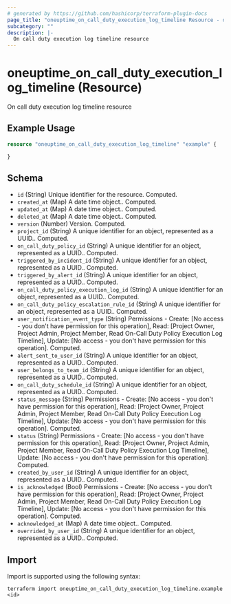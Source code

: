 ```yaml
---
# generated by https://github.com/hashicorp/terraform-plugin-docs
page_title: "oneuptime_on_call_duty_execution_log_timeline Resource - oneuptime"
subcategory: ""
description: |-
  On call duty execution log timeline resource
---
```


# oneuptime_on_call_duty_execution_log_timeline (Resource)

On call duty execution log timeline resource

## Example Usage

```terraform
resource "oneuptime_on_call_duty_execution_log_timeline" "example" {

}
```

## Schema

- `id` (String) Unique identifier for the resource. Computed.
- `created_at` (Map) A date time object.. Computed.
- `updated_at` (Map) A date time object.. Computed.
- `deleted_at` (Map) A date time object.. Computed.
- `version` (Number) Version. Computed.
- `project_id` (String) A unique identifier for an object, represented as a UUID.. Computed.
- `on_call_duty_policy_id` (String) A unique identifier for an object, represented as a UUID.. Computed.
- `triggered_by_incident_id` (String) A unique identifier for an object, represented as a UUID.. Computed.
- `triggered_by_alert_id` (String) A unique identifier for an object, represented as a UUID.. Computed.
- `on_call_duty_policy_execution_log_id` (String) A unique identifier for an object, represented as a UUID.. Computed.
- `on_call_duty_policy_escalation_rule_id` (String) A unique identifier for an object, represented as a UUID.. Computed.
- `user_notification_event_type` (String) Permissions - Create: [No access - you don't have permission for this operation], Read: [Project Owner, Project Admin, Project Member, Read On-Call Duty Policy Execution Log Timeline], Update: [No access - you don't have permission for this operation]. Computed.
- `alert_sent_to_user_id` (String) A unique identifier for an object, represented as a UUID.. Computed.
- `user_belongs_to_team_id` (String) A unique identifier for an object, represented as a UUID.. Computed.
- `on_call_duty_schedule_id` (String) A unique identifier for an object, represented as a UUID.. Computed.
- `status_message` (String) Permissions - Create: [No access - you don't have permission for this operation], Read: [Project Owner, Project Admin, Project Member, Read On-Call Duty Policy Execution Log Timeline], Update: [No access - you don't have permission for this operation]. Computed.
- `status` (String) Permissions - Create: [No access - you don't have permission for this operation], Read: [Project Owner, Project Admin, Project Member, Read On-Call Duty Policy Execution Log Timeline], Update: [No access - you don't have permission for this operation]. Computed.
- `created_by_user_id` (String) A unique identifier for an object, represented as a UUID.. Computed.
- `is_acknowledged` (Bool) Permissions - Create: [No access - you don't have permission for this operation], Read: [Project Owner, Project Admin, Project Member, Read On-Call Duty Policy Execution Log Timeline], Update: [No access - you don't have permission for this operation]. Computed.
- `acknowledged_at` (Map) A date time object.. Computed.
- `overrided_by_user_id` (String) A unique identifier for an object, represented as a UUID.. Computed.

## Import

Import is supported using the following syntax:

```shell
terraform import oneuptime_on_call_duty_execution_log_timeline.example <id>
```
